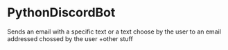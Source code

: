 # PythonDiscordBot
Sends an email with a specific text or a text choose by the user to an email addressed chossed by the user
+other stuff 

